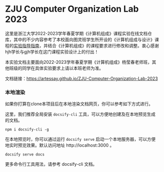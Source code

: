 # ZJU Computer Organization Lab 2023

这里是浙江大学2022-2023学年春夏学期《计算机组成》课程实验在线文档仓库，其中的不少内容参考了本校面向图灵班学生所开设的《计算机组成与设计》课程的[实验指导指南](https://github.com/Guahao31/2023_CO)，并结合《计算机组成》的课程要求进行修改和调整。衷心感谢hjh学长与gjh学长在这门课程实验设计上的付出！

本实验文档主要面向2022-2023学年春夏学期《计算机组成》杨莹春老师班，其他班级的同学在具体实验要求上请以本班老师为准。

文档链接：https://artessay.github.io/ZJU-Computer-Organization-Lab-2023



### 本地渲染

如果你打算在clone本项目后在本地渲染文档网页，你可以参考如下方式进行。

这里，我们推荐全局安装 `docsify-cli` 工具，可以方便地创建及在本地预览生成的文档。

~~~shell
npm i docsify-cli -g
~~~




在本地预览时，你可以通过运行 `docsify serve` 启动一个本地服务器，可以方便地实时预览效果。默认访问地址 http://localhost:3000 。

```shell
docsify serve docs
```



更多命令行工具用法，请参考 docsify-cli 文档。